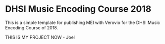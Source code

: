 # DHSI Music Encoding Course 2018

This is a simple template for publishing MEI with Verovio for the DHSI Music Encoding Course of 2018.

THIS IS MY PROJECT NOW - Joel
